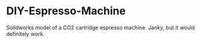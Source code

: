 # DIY-Espresso-Machine
Solidworks model of a CO2 cartridge espresso machine.  Janky, but it would definitely work.
